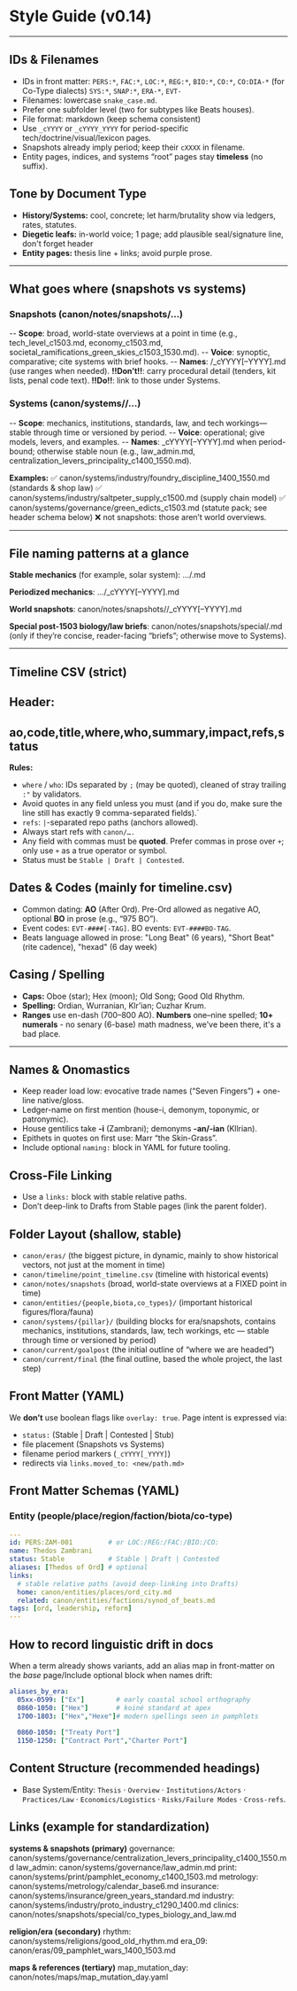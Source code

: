 # Style Guide (v0.14)
---

## IDs & Filenames
- IDs in front matter: `PERS:*`, `FAC:*`, `LOC:*`, `REG:*`, `BIO:*`, `CO:*`, `CO:DIA-*` (for Co-Type dialects) `SYS:*`, `SNAP:*`, `ERA-*`, `EVT-`
- Filenames: lowercase `snake_case.md`.  
- Prefer one subfolder level (two for subtypes like Beats houses).  
- File format: markdown (keep schema consistent)
- Use `_cYYYY` or `_cYYYY_YYYY` for period-specific tech/doctrine/visual/lexicon pages.
- Snapshots already imply period; keep their `cXXXX` in filename.
- Entity pages, indices, and systems “root” pages stay **timeless** (no suffix).

## Tone by Document Type
- **History/Systems:** cool, concrete; let harm/brutality show via ledgers, rates, statutes.
- **Diegetic leafs:** in-world voice; 1 page; add plausible seal/signature line, don't forget header
- **Entity pages:** thesis line + links; avoid purple prose.

---

## What goes where (snapshots vs systems)
### Snapshots (canon/notes/snapshots/…)
-- **Scope**: broad, world-state overviews at a point in time (e.g., tech_level_c1503.md, economy_c1503.md, societal_ramifications_green_skies_c1503_1530.md).
-- **Voice**: synoptic, comparative; cite systems with brief hooks.
-- **Names**: /<domain>_cYYYY[–YYYY].md (use ranges when needed).
**!!Don’t!!**: carry procedural detail (tenders, kit lists, penal code text). 
**!!Do!!**: link to those under Systems.

### Systems (canon/systems/<pillar>/…)
-- **Scope**: mechanics, institutions, standards, law, and tech workings—stable through time or versioned by period.
-- **Voice**: operational; give models, levers, and examples.
-- **Names**: <topic>_cYYYY[–YYYY].md when period-bound; otherwise stable noun (e.g., law_admin.md, centralization_levers_principality_c1400_1550.md).

**Examples:**
✅ canon/systems/industry/foundry_discipline_1400_1550.md (standards & shop law)
✅ canon/systems/industry/saltpeter_supply_c1500.md (supply chain model)
✅ canon/systems/governance/green_edicts_c1503.md (statute pack; see header schema below)
❌ not snapshots: those aren’t world overviews.

---

## File naming patterns at a glance

**Stable mechanics** (for example, solar system): …/<topic>.md

**Periodized mechanics**: …/<topic>_cYYYY[–YYYY].md

**World snapshots**: canon/notes/snapshots/<domain>/<domain>_cYYYY[–YYYY].md

**Special post-1503 biology/law briefs**: canon/notes/snapshots/special/<topic>.md (only if they’re concise, reader-facing “briefs”; otherwise move to Systems).

---

## Timeline CSV (strict)
**Header:**
---
ao,code,title,where,who,summary,impact,refs,status
---
**Rules:**
- `where` / `who`: IDs separated by `;` (may be quoted), cleaned of stray trailing `:"` by validators.
- Avoid quotes in any field unless you must (and if you do, make sure the line still has exactly 9 comma-separated fields).`
- `refs`: `|`-separated repo paths (anchors allowed).
- Always start refs with `canon/….`
- Any field with commas must be **quoted**. Prefer commas in prose over `+`; only use `+` as a true operator or symbol.
- Status must be `Stable | Draft | Contested`.

## Dates & Codes (mainly for timeline.csv)
- Common dating: **AO** (After Ord). Pre-Ord allowed as negative AO, optional **BO** in prose (e.g., “975 BO”).
- Event codes: `EVT-####[-TAG]`. BO events: `EVT-####BO-TAG`.  
- Beats language allowed in prose: "Long Beat" (6 years), "Short Beat" (rite cadence), "hexad" (6 day week)

## Casing / Spelling
- **Caps:** Oboe (star); Hex (moon); Old Song; Good Old Rhythm.
- **Spelling:** Ordian, Wurranian, Klr’ian; Cuzhar Krum.
- **Ranges** use en-dash (700–800 AO). **Numbers** one–nine spelled; **10+ numerals** - no senary (6-base) math madness, we've been there, it's a bad place.

--- 

## Names & Onomastics
- Keep reader load low: evocative trade names (“Seven Fingers”) + one-line native/gloss.
- Ledger-name on first mention (house-i, demonym, toponymic, or patronymic).
- House gentilics take **-i** (Zambrani); demonyms **-an/-ian** (Kllrian).
- Epithets in quotes on first use: Marr “the Skin-Grass”.
- Include optional `naming:` block in YAML for future tooling.

## Cross-File Linking
- Use a `links:` block with stable relative paths.  
- Don’t deep-link to Drafts from Stable pages (link the parent folder).

## Folder Layout (shallow, stable)
- `canon/eras/` (the biggest picture, in dynamic, mainly to show historical vectors, not just at the moment in time)
- `canon/timeline/point_timeline.csv` (timeline with historical events)
- `canon/notes/snapshots` (broad, world-state overviews at a FIXED point in time)
- `canon/entities/{people,biota,co_types}/` (important historical figures/flora/fauna)
- `canon/systems/{pillar}/` (building blocks for era/snapshots, contains mechanics, institutions, standards, law, tech workings, etc — stable through time or versioned by period)
- `canon/current/goalpost` (the initial outline of “where we are headed”)
- `canon/current/final` (the final outline, based the whole project, the last step)


## Front Matter (YAML)
We **don’t** use boolean flags like `overlay: true`. Page intent is expressed via:
- `status:` (Stable | Draft | Contested | Stub)
- file placement (Snapshots vs Systems)
- filename period markers (`_cYYYY[_YYYY]`)
- redirects via `links.moved_to: <new/path.md>`

## Front Matter Schemas (YAML)

### Entity (people/place/region/faction/biota/co-type)
```yaml
---
id: PERS:ZAM-001         # or LOC:/REG:/FAC:/BIO:/CO:
name: Thedos Zambrani
status: Stable           # Stable | Draft | Contested 
aliases: [Thedos of Ord] # optional
links:
  # stable relative paths (avoid deep-linking into Drafts)
  home: canon/entities/places/ord_city.md
  related: canon/entities/factions/synod_of_beats.md
tags: [ord, leadership, reform]
---
```
## How to record linguistic drift in docs
When a term already shows variants, add an alias map in front-matter on the *base* page/Include optional block when names drift:
```yaml
aliases_by_era:
  05xx-0599: ["Ex"]        # early coastal school orthography
  0860-1050: ["Hex"]       # koiné standard at apex
  1700-1803: ["Hex","Hexe"]# modern spellings seen in pamphlets
  
  0860-1050: ["Treaty Port"]
  1150-1250: ["Contract Port","Charter Port"]
```

## Content Structure (recommended headings)
- Base System/Entity: `Thesis` · `Overview` · `Institutions/Actors` · `Practices/Law` · `Economics/Logistics` · `Risks/Failure Modes` · `Cross-refs`.

## Links (example for standardization)
  **systems & snapshots (primary)**
  governance: canon/systems/governance/centralization_levers_principality_c1400_1550.md
  law_admin: canon/systems/governance/law_admin.md
  print: canon/systems/print/pamphlet_economy_c1400_1503.md
  metrology: canon/systems/metrology/calendar_base6.md
  insurance: canon/systems/insurance/green_years_standard.md
  industry: canon/systems/industry/proto_industry_c1290_1400.md
  clinics: canon/notes/snapshots/special/co_types_biology_and_law.md

  **religion/era (secondary)**
  rhythm: canon/systems/religions/good_old_rhythm.md
  era_09: canon/eras/09_pamphlet_wars_1400_1503.md

  **maps & references (tertiary)**
  map_mutation_day: canon/notes/maps/map_mutation_day.yaml
